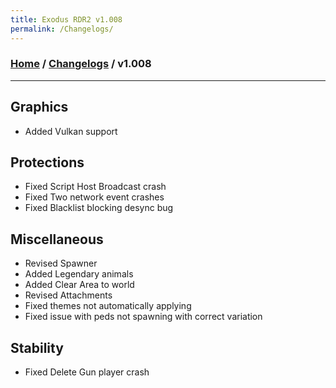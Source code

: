 ```yaml
---
title: Exodus RDR2 v1.008
permalink: /Changelogs/
---
```

### [Home](../../index.md) / [Changelogs](../Changelogs.md) / v1.008
---
## Graphics
- Added Vulkan support

## Protections
- Fixed Script Host Broadcast crash
- Fixed Two network event crashes
- Fixed Blacklist blocking desync bug

## Miscellaneous
- Revised Spawner
- Added Legendary animals
- Added Clear Area to world
- Revised Attachments
- Fixed themes not automatically applying
- Fixed issue with peds not spawning with correct variation

## Stability
- Fixed Delete Gun player crash
